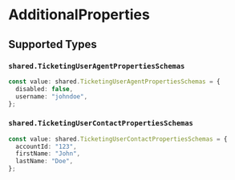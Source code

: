 # AdditionalProperties


## Supported Types

### `shared.TicketingUserAgentPropertiesSchemas`

```typescript
const value: shared.TicketingUserAgentPropertiesSchemas = {
  disabled: false,
  username: "johndoe",
};
```

### `shared.TicketingUserContactPropertiesSchemas`

```typescript
const value: shared.TicketingUserContactPropertiesSchemas = {
  accountId: "123",
  firstName: "John",
  lastName: "Doe",
};
```

